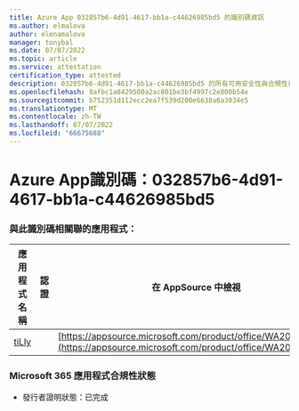 ```yaml
---
title: Azure App 032857b6-4d91-4617-bb1a-c44626985bd5 的識別碼資訊
ms.author: elmalova
author: elenamalova
manager: tonybal
ms.date: 07/07/2022
ms.topic: article
ms.service: attestation
certification_type: attested
description: 032857b6-4d91-4617-bb1a-c44626985bd5 的所有可用安全性與合規性資訊。
ms.openlocfilehash: 8afbc1a8429500a2ac801be3bf4997c2e800b54e
ms.sourcegitcommit: b752351d112ecc2ea7f539d200e6638a6a3034e5
ms.translationtype: MT
ms.contentlocale: zh-TW
ms.lasthandoff: 07/07/2022
ms.locfileid: "66675688"
---
```

# <a name="azure-app-id-032857b6-4d91-4617-bb1a-c44626985bd5"></a>Azure App識別碼：032857b6-4d91-4617-bb1a-c44626985bd5


### <a name="apps-associated-with-this-id"></a>與此識別碼相關聯的應用程式：
| **應用程式名稱** | **認證** | **在 AppSource 中檢視** |
|--------------|---------------|-----------------------|
| [tiLly](../forward/WA200003825.md) |  | [https://appsource.microsoft.com/product/office/WA200003825](https://appsource.microsoft.com/product/office/WA200003825) |

### <a name="microsoft-365-app-compliance-status"></a>Microsoft 365 應用程式合規性狀態
- 發行者證明狀態：已完成
